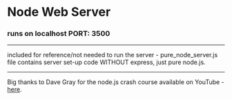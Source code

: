 # Node Web Server

### runs on localhost PORT: 3500

---

included for reference/not needed to run the server -
pure_node_server.js file contains server set-up code WITHOUT express, just pure node.js.

---

Big thanks to Dave Gray for the node.js crash course available on YouTube - [here](https://www.youtube.com/watch?v=f2EqECiTBL8).